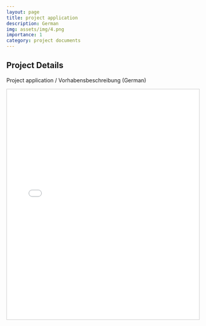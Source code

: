 ```yaml
---
layout: page
title: project application
description: German
img: assets/img/4.png
importance: 1
category: project documents
---
```


## Project Details

Project application / Vorhabensbeschreibung (German)

<div style="overflow: auto; height: 600px; border: 1px solid #ccc;">
    <iframe src="/assets/pdf/HKA_Poster_A0-Intl Cycling Conference, Imabari.pdf" width="100%" height="600px" style="border: none;"></iframe>
</div>
